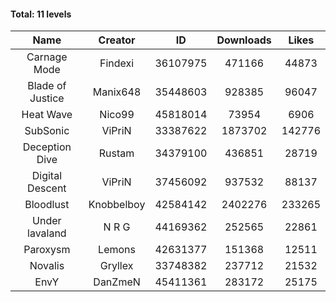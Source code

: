 #### Total: 11 levels

| Name | Creator | ID | Downloads | Likes |
|:---:|:---:|:---:|:---:|:---:|
| Carnage Mode | Findexi | 36107975 | 471166 | 44873
| Blade of Justice | Manix648 | 35448603 | 928385 | 96047
| Heat Wave | Nico99 | 45818014 | 73954 | 6906
| SubSonic | ViPriN | 33387622 | 1873702 | 142776
| Deception Dive | Rustam | 34379100 | 436851 | 28719
| Digital Descent | ViPriN | 37456092 | 937532 | 88137
| Bloodlust | Knobbelboy | 42584142 | 2402276 | 233265
| Under lavaland | N R G | 44169362 | 252565 | 22861
| Paroxysm | Lemons | 42631377 | 151368 | 12511
| Novalis | Gryllex | 33748382 | 237712 | 21532
| EnvY | DanZmeN | 45411361 | 283172 | 25175
